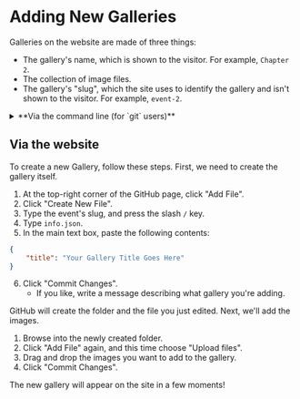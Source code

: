 # Adding New Galleries

Galleries on the website are made of three things:

- The gallery's name, which is shown to the visitor. For example, `Chapter 2`.
- The collection of image files.
- The gallery's "slug", which the site uses to identify the gallery and isn't shown to the visitor.  For example, `event-2`.

<details><summary>**Via the command line (for `git` users)**</summary>
1. Create a new subdirectory under `/gallery`.
2. Create a new file `info.json` with the JSON shown above.
3. Add your image files.
4. Commit and push your change.
</details>

## Via the website


To create a new Gallery, follow these steps. First, we need to create the gallery itself.

1. At the top-right corner of the GitHub page, click "Add File".
2. Click "Create New File".
3. Type the event's slug, and press the slash `/` key.
4. Type `info.json`.
5. In the main text box, paste the following contents:

```json
{
    "title": "Your Gallery Title Goes Here"
}
```
6. Click "Commit Changes".
   - If you like, write a message describing what gallery you're adding.

GitHub will create the folder and the file you just edited. Next, we'll add the images.

1. Browse into the newly created folder.
2. Click "Add File" again, and this time choose "Upload files".
3.  Drag and drop the images you want to add to the gallery.
4.  Click "Commit Changes".

The new gallery will appear on the site in a few moments!